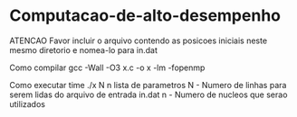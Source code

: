 # Computacao-de-alto-desempenho

ATENCAO
Favor incluir o arquivo contendo as posicoes iniciais neste mesmo diretorio e nomea-lo para in.dat

Como compilar
gcc -Wall -O3 x.c -o x -lm -fopenmp

Como executar
time ./x N n
lista de parametros
	N - Numero de linhas para serem lidas do arquivo de entrada in.dat
	n - Numero de nucleos que serao utilizados
